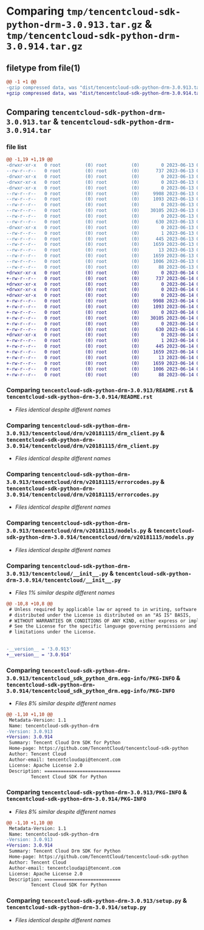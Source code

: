 # Comparing `tmp/tencentcloud-sdk-python-drm-3.0.913.tar.gz` & `tmp/tencentcloud-sdk-python-drm-3.0.914.tar.gz`

## filetype from file(1)

```diff
@@ -1 +1 @@
-gzip compressed data, was "dist/tencentcloud-sdk-python-drm-3.0.913.tar", last modified: Tue Jun 13 02:10:10 2023, max compression
+gzip compressed data, was "dist/tencentcloud-sdk-python-drm-3.0.914.tar", last modified: Wed Jun 14 00:25:07 2023, max compression
```

## Comparing `tencentcloud-sdk-python-drm-3.0.913.tar` & `tencentcloud-sdk-python-drm-3.0.914.tar`

### file list

```diff
@@ -1,19 +1,19 @@
-drwxr-xr-x   0 root         (0) root         (0)        0 2023-06-13 02:10:10.000000 tencentcloud-sdk-python-drm-3.0.913/
--rw-r--r--   0 root         (0) root         (0)      737 2023-06-13 02:10:09.000000 tencentcloud-sdk-python-drm-3.0.913/README.rst
-drwxr-xr-x   0 root         (0) root         (0)        0 2023-06-13 02:10:10.000000 tencentcloud-sdk-python-drm-3.0.913/tencentcloud/
-drwxr-xr-x   0 root         (0) root         (0)        0 2023-06-13 02:10:10.000000 tencentcloud-sdk-python-drm-3.0.913/tencentcloud/drm/
-drwxr-xr-x   0 root         (0) root         (0)        0 2023-06-13 02:10:10.000000 tencentcloud-sdk-python-drm-3.0.913/tencentcloud/drm/v20181115/
--rw-r--r--   0 root         (0) root         (0)     9908 2023-06-13 02:10:09.000000 tencentcloud-sdk-python-drm-3.0.913/tencentcloud/drm/v20181115/drm_client.py
--rw-r--r--   0 root         (0) root         (0)     1093 2023-06-13 02:10:09.000000 tencentcloud-sdk-python-drm-3.0.913/tencentcloud/drm/v20181115/errorcodes.py
--rw-r--r--   0 root         (0) root         (0)        0 2023-06-13 02:10:09.000000 tencentcloud-sdk-python-drm-3.0.913/tencentcloud/drm/v20181115/__init__.py
--rw-r--r--   0 root         (0) root         (0)    30105 2023-06-13 02:10:09.000000 tencentcloud-sdk-python-drm-3.0.913/tencentcloud/drm/v20181115/models.py
--rw-r--r--   0 root         (0) root         (0)        0 2023-06-13 02:10:09.000000 tencentcloud-sdk-python-drm-3.0.913/tencentcloud/drm/__init__.py
--rw-r--r--   0 root         (0) root         (0)      630 2023-06-13 02:10:09.000000 tencentcloud-sdk-python-drm-3.0.913/tencentcloud/__init__.py
-drwxr-xr-x   0 root         (0) root         (0)        0 2023-06-13 02:10:10.000000 tencentcloud-sdk-python-drm-3.0.913/tencentcloud_sdk_python_drm.egg-info/
--rw-r--r--   0 root         (0) root         (0)        1 2023-06-13 02:10:10.000000 tencentcloud-sdk-python-drm-3.0.913/tencentcloud_sdk_python_drm.egg-info/dependency_links.txt
--rw-r--r--   0 root         (0) root         (0)      445 2023-06-13 02:10:10.000000 tencentcloud-sdk-python-drm-3.0.913/tencentcloud_sdk_python_drm.egg-info/SOURCES.txt
--rw-r--r--   0 root         (0) root         (0)     1659 2023-06-13 02:10:10.000000 tencentcloud-sdk-python-drm-3.0.913/tencentcloud_sdk_python_drm.egg-info/PKG-INFO
--rw-r--r--   0 root         (0) root         (0)       13 2023-06-13 02:10:10.000000 tencentcloud-sdk-python-drm-3.0.913/tencentcloud_sdk_python_drm.egg-info/top_level.txt
--rw-r--r--   0 root         (0) root         (0)     1659 2023-06-13 02:10:10.000000 tencentcloud-sdk-python-drm-3.0.913/PKG-INFO
--rw-r--r--   0 root         (0) root         (0)     1006 2023-06-13 02:10:09.000000 tencentcloud-sdk-python-drm-3.0.913/setup.py
--rw-r--r--   0 root         (0) root         (0)       88 2023-06-13 02:10:10.000000 tencentcloud-sdk-python-drm-3.0.913/setup.cfg
+drwxr-xr-x   0 root         (0) root         (0)        0 2023-06-14 00:25:07.000000 tencentcloud-sdk-python-drm-3.0.914/
+-rw-r--r--   0 root         (0) root         (0)      737 2023-06-14 00:25:06.000000 tencentcloud-sdk-python-drm-3.0.914/README.rst
+drwxr-xr-x   0 root         (0) root         (0)        0 2023-06-14 00:25:07.000000 tencentcloud-sdk-python-drm-3.0.914/tencentcloud/
+drwxr-xr-x   0 root         (0) root         (0)        0 2023-06-14 00:25:07.000000 tencentcloud-sdk-python-drm-3.0.914/tencentcloud/drm/
+drwxr-xr-x   0 root         (0) root         (0)        0 2023-06-14 00:25:07.000000 tencentcloud-sdk-python-drm-3.0.914/tencentcloud/drm/v20181115/
+-rw-r--r--   0 root         (0) root         (0)     9908 2023-06-14 00:25:06.000000 tencentcloud-sdk-python-drm-3.0.914/tencentcloud/drm/v20181115/drm_client.py
+-rw-r--r--   0 root         (0) root         (0)     1093 2023-06-14 00:25:06.000000 tencentcloud-sdk-python-drm-3.0.914/tencentcloud/drm/v20181115/errorcodes.py
+-rw-r--r--   0 root         (0) root         (0)        0 2023-06-14 00:25:06.000000 tencentcloud-sdk-python-drm-3.0.914/tencentcloud/drm/v20181115/__init__.py
+-rw-r--r--   0 root         (0) root         (0)    30105 2023-06-14 00:25:06.000000 tencentcloud-sdk-python-drm-3.0.914/tencentcloud/drm/v20181115/models.py
+-rw-r--r--   0 root         (0) root         (0)        0 2023-06-14 00:25:06.000000 tencentcloud-sdk-python-drm-3.0.914/tencentcloud/drm/__init__.py
+-rw-r--r--   0 root         (0) root         (0)      630 2023-06-14 00:25:06.000000 tencentcloud-sdk-python-drm-3.0.914/tencentcloud/__init__.py
+drwxr-xr-x   0 root         (0) root         (0)        0 2023-06-14 00:25:07.000000 tencentcloud-sdk-python-drm-3.0.914/tencentcloud_sdk_python_drm.egg-info/
+-rw-r--r--   0 root         (0) root         (0)        1 2023-06-14 00:25:07.000000 tencentcloud-sdk-python-drm-3.0.914/tencentcloud_sdk_python_drm.egg-info/dependency_links.txt
+-rw-r--r--   0 root         (0) root         (0)      445 2023-06-14 00:25:07.000000 tencentcloud-sdk-python-drm-3.0.914/tencentcloud_sdk_python_drm.egg-info/SOURCES.txt
+-rw-r--r--   0 root         (0) root         (0)     1659 2023-06-14 00:25:07.000000 tencentcloud-sdk-python-drm-3.0.914/tencentcloud_sdk_python_drm.egg-info/PKG-INFO
+-rw-r--r--   0 root         (0) root         (0)       13 2023-06-14 00:25:07.000000 tencentcloud-sdk-python-drm-3.0.914/tencentcloud_sdk_python_drm.egg-info/top_level.txt
+-rw-r--r--   0 root         (0) root         (0)     1659 2023-06-14 00:25:07.000000 tencentcloud-sdk-python-drm-3.0.914/PKG-INFO
+-rw-r--r--   0 root         (0) root         (0)     1006 2023-06-14 00:25:06.000000 tencentcloud-sdk-python-drm-3.0.914/setup.py
+-rw-r--r--   0 root         (0) root         (0)       88 2023-06-14 00:25:07.000000 tencentcloud-sdk-python-drm-3.0.914/setup.cfg
```

### Comparing `tencentcloud-sdk-python-drm-3.0.913/README.rst` & `tencentcloud-sdk-python-drm-3.0.914/README.rst`

 * *Files identical despite different names*

### Comparing `tencentcloud-sdk-python-drm-3.0.913/tencentcloud/drm/v20181115/drm_client.py` & `tencentcloud-sdk-python-drm-3.0.914/tencentcloud/drm/v20181115/drm_client.py`

 * *Files identical despite different names*

### Comparing `tencentcloud-sdk-python-drm-3.0.913/tencentcloud/drm/v20181115/errorcodes.py` & `tencentcloud-sdk-python-drm-3.0.914/tencentcloud/drm/v20181115/errorcodes.py`

 * *Files identical despite different names*

### Comparing `tencentcloud-sdk-python-drm-3.0.913/tencentcloud/drm/v20181115/models.py` & `tencentcloud-sdk-python-drm-3.0.914/tencentcloud/drm/v20181115/models.py`

 * *Files identical despite different names*

### Comparing `tencentcloud-sdk-python-drm-3.0.913/tencentcloud/__init__.py` & `tencentcloud-sdk-python-drm-3.0.914/tencentcloud/__init__.py`

 * *Files 1% similar despite different names*

```diff
@@ -10,8 +10,8 @@
 # Unless required by applicable law or agreed to in writing, software
 # distributed under the License is distributed on an "AS IS" BASIS,
 # WITHOUT WARRANTIES OR CONDITIONS OF ANY KIND, either express or implied.
 # See the License for the specific language governing permissions and
 # limitations under the License.
 
 
-__version__ = '3.0.913'
+__version__ = '3.0.914'
```

### Comparing `tencentcloud-sdk-python-drm-3.0.913/tencentcloud_sdk_python_drm.egg-info/PKG-INFO` & `tencentcloud-sdk-python-drm-3.0.914/tencentcloud_sdk_python_drm.egg-info/PKG-INFO`

 * *Files 8% similar despite different names*

```diff
@@ -1,10 +1,10 @@
 Metadata-Version: 1.1
 Name: tencentcloud-sdk-python-drm
-Version: 3.0.913
+Version: 3.0.914
 Summary: Tencent Cloud Drm SDK for Python
 Home-page: https://github.com/TencentCloud/tencentcloud-sdk-python
 Author: Tencent Cloud
 Author-email: tencentcloudapi@tencent.com
 License: Apache License 2.0
 Description: ============================
         Tencent Cloud SDK for Python
```

### Comparing `tencentcloud-sdk-python-drm-3.0.913/PKG-INFO` & `tencentcloud-sdk-python-drm-3.0.914/PKG-INFO`

 * *Files 8% similar despite different names*

```diff
@@ -1,10 +1,10 @@
 Metadata-Version: 1.1
 Name: tencentcloud-sdk-python-drm
-Version: 3.0.913
+Version: 3.0.914
 Summary: Tencent Cloud Drm SDK for Python
 Home-page: https://github.com/TencentCloud/tencentcloud-sdk-python
 Author: Tencent Cloud
 Author-email: tencentcloudapi@tencent.com
 License: Apache License 2.0
 Description: ============================
         Tencent Cloud SDK for Python
```

### Comparing `tencentcloud-sdk-python-drm-3.0.913/setup.py` & `tencentcloud-sdk-python-drm-3.0.914/setup.py`

 * *Files identical despite different names*

